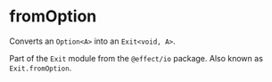 # fromOption

Converts an `Option<A>` into an `Exit<void, A>`.

Part of the `Exit` module from the `@effect/io` package. Also known as `Exit.fromOption`.
